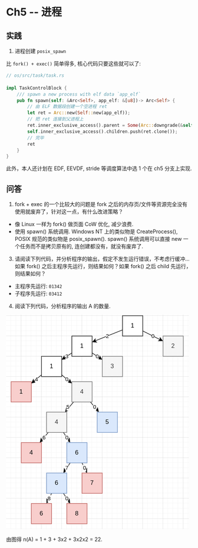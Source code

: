 # Ch5 -- 进程

## 实践

1. 进程创建 `posix_spawn`

比 `fork() + exec()` 简单得多, 核心代码只要这些就可以了:

```rust
// os/src/task/task.rs

impl TaskControlBlock {
    /// spawn a new process with elf data `app_elf`
    pub fn spawn(self: &Arc<Self>, app_elf: &[u8])-> Arc<Self> {
        // 由 ELF 数据段创建一个空进程 ret
        let ret = Arc::new(Self::new(app_elf));
        // 把 ret 连接到父进程上
        ret.inner_exclusive_access().parent = Some(Arc::downgrade(&self));
        self.inner_exclusive_access().children.push(ret.clone());
        // 完毕
        ret
    }
}
```

此外，本人还计划在 EDF, EEVDF, stride 等调度算法中选 1 个在 ch5 分支上实现.

## 问答

1. fork + exec 的一个比较大的问题是 fork 之后的内存页/文件等资源完全没有使用就废弃了，针对这一点，有什么改进策略？

- 像 Linux 一样为 fork() 做页面 CoW 优化, 减少浪费.
- 使用 spawn() 系统调用. Windows NT 上的类似物是 CreateProcess(), POSIX 规范的类似物是 posix_spawn(). spawn() 系统调用可以直接 new 一个任务而不是拷贝原有的, 连创建都没有，就没有废弃了.

3. 请阅读下列代码，并分析程序的输出，假定不发生运行错误，不考虑行缓冲...如果 fork() 之后主程序先运行，则结果如何？如果 fork() 之后 child 先运行，则结果如何？

- 主程序先运行: `01342`
- 子程序先运行: `03412`

4. 阅读下列代码，分析程序的输出 A 的数量.

![盯着一个进程看的 fork 树形图](img/ch4-fork-tree.png)

由图得 n(A) = 1 + 3 + 3x2 + 3x2x2 = 22.

